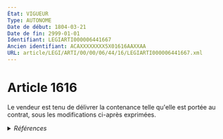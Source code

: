 ```yaml
---
État: VIGUEUR
Type: AUTONOME
Date de début: 1804-03-21
Date de fin: 2999-01-01
Identifiant: LEGIARTI000006441667
Ancien identifiant: ACAXXXXXXXX5X01616AAXXAA
URL: article/LEGI/ARTI/00/00/06/44/16/LEGIARTI000006441667.xml
---
```


<h1>Article 1616</h1>

Le vendeur est tenu de délivrer la contenance telle qu'elle est portée au
contrat, sous les modifications ci-après exprimées.


<details>
  <summary><em>Références</em></summary>

  <h2>Références faites par l'article</h2>
  
  <ul>
    <li>
      CODIFICATION source Loi 1804-03-06
    </li>
    <li>
      CREATION source Loi 1804-03-06 promulguée le 16 mars 1804
    </li>
  </ul>
</details>
